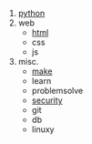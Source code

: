 1. [python](./source/python.txt)
2. web
      * [html](./source/html.txt)
      * css
      * js
3. misc.
      * [make](./source/make.txt)
      * learn
      * problemsolve
      * [security](./source/security.txt) 
      * git
      * db
      * linuxy
